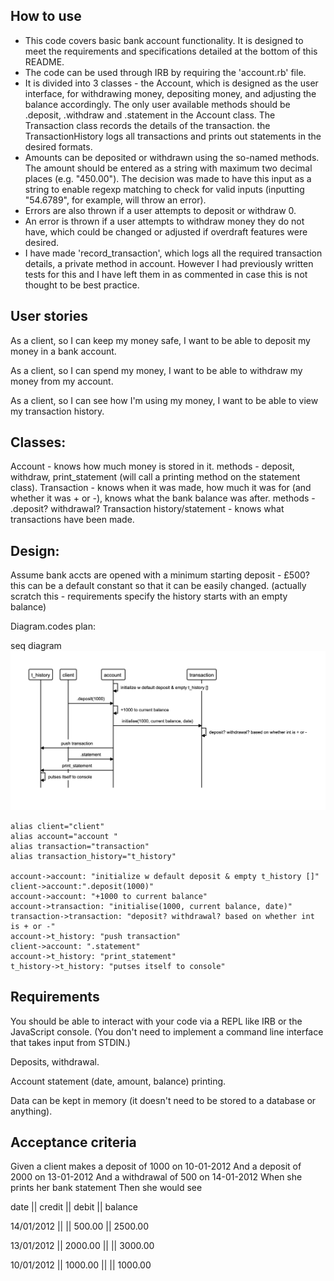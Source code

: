 ## How to use

* This code covers basic bank account functionality. It is designed to meet the requirements and specifications detailed at the bottom of this README.
* The code can be used through IRB by requiring the 'account.rb' file.
* It is divided into 3 classes - the Account, which is designed as the user interface, for withdrawing money, depositing money, and adjusting the balance accordingly. The only user available methods should be .deposit, .withdraw and .statement in the Account class. The Transaction class records the details of the transaction. the TransactionHistory logs all transactions and prints out statements in the desired formats.
* Amounts can be deposited or withdrawn using the so-named methods. The amount should be entered as a string with maximum two decimal places (e.g. "450.00"). The decision was made to have this input as a string to enable regexp matching to check for valid inputs (inputting "54.6789", for example, will throw an error).
* Errors are also thrown if a user attempts to deposit or withdraw 0.
* An error is thrown if a user attempts to withdraw money they do not have, which could be changed or adjusted if overdraft features were desired.
* I have made 'record_transaction', which logs all the required transaction details, a private method in account. However I had previously written tests for this and I have left them in as commented in case this is not thought to be best practice.

## User stories

As a client,
so I can keep my money safe,
I want to be able to deposit my money in a bank account.

As a client,
so I can spend my money, 
I want to be able to withdraw my money from my account.

As a client,
so I can see how I'm using my money,
I want to be able to view my transaction history.

## Classes:

Account - knows how much money is stored in it. methods - deposit, withdraw, print_statement (will call a printing method on the statement class).
Transaction - knows when it was made, how much it was for (and whether it was + or -), knows what the bank balance was after. methods - .deposit? withdrawal?
Transaction history/statement - knows what transactions have been made.

## Design:

Assume bank accts are opened with a minimum starting deposit - £500? this can be a default constant so that it can be easily changed. (actually scratch this - requirements specify the history starts with an empty balance)

Diagram.codes plan:

seq diagram
![sequence diagram.](/images/seq_diagram.png "Sequence diagram.")

```
alias client="client"
alias account="account "
alias transaction="transaction"
alias transaction_history="t_history"

account->account: "initialize w default deposit & empty t_history []"
client->account:".deposit(1000)"
account->account: "+1000 to current balance"
account->transaction: "initialise(1000, current balance, date)"
transaction->transaction: "deposit? withdrawal? based on whether int is + or -"
account->t_history: "push transaction"
client->account: ".statement"
account->t_history: "print_statement"
t_history->t_history: "putses itself to console"
```
## Requirements

You should be able to interact with your code via a REPL like IRB or the JavaScript console. (You don't need to implement a command line interface that takes input from STDIN.)

Deposits, withdrawal.

Account statement (date, amount, balance) printing.

Data can be kept in memory (it doesn't need to be stored to a database or anything).

## Acceptance criteria

Given a client makes a deposit of 1000 on 10-01-2012
And a deposit of 2000 on 13-01-2012
And a withdrawal of 500 on 14-01-2012
When she prints her bank statement
Then she would see

date || credit || debit || balance

14/01/2012 || || 500.00 || 2500.00

13/01/2012 || 2000.00 || || 3000.00

10/01/2012 || 1000.00 || || 1000.00

